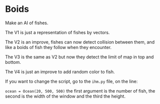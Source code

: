 # Boids

Make an AI of fishes.

The V1 is just a representation of fishes by vectors.

The V2 is an improve, fishes can now detect collision between them, and like a boids of fish they follow when they encounter.

The V3 is the same as V2 but now they detect the limit of map in top and bottom.

The V4 is just an improve to add random color to fish.

If you want to change the script, go to the `ihm.py` file, on the line:

`ocean = Ocean(20, 500, 500)` the first argument is the number of fish,
the second is the width of the window and the third the height.
